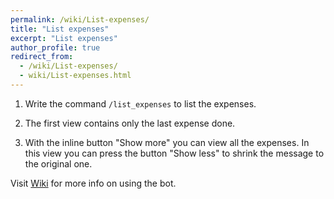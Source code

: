 ```yaml
---
permalink: /wiki/List-expenses/
title: "List expenses"
excerpt: "List expenses"
author_profile: true
redirect_from: 
  - /wiki/List-expenses/
  - wiki/List-expenses.html
---
```


1. Write the command `/list_expenses` to list the expenses.

2. The first view contains only the last expense done. 

3. With the inline button "Show more" you can view all the expenses. 
In this view you can press the button "Show less" to shrink the message to the original one.


Visit [Wiki](..) for more info on using the bot.